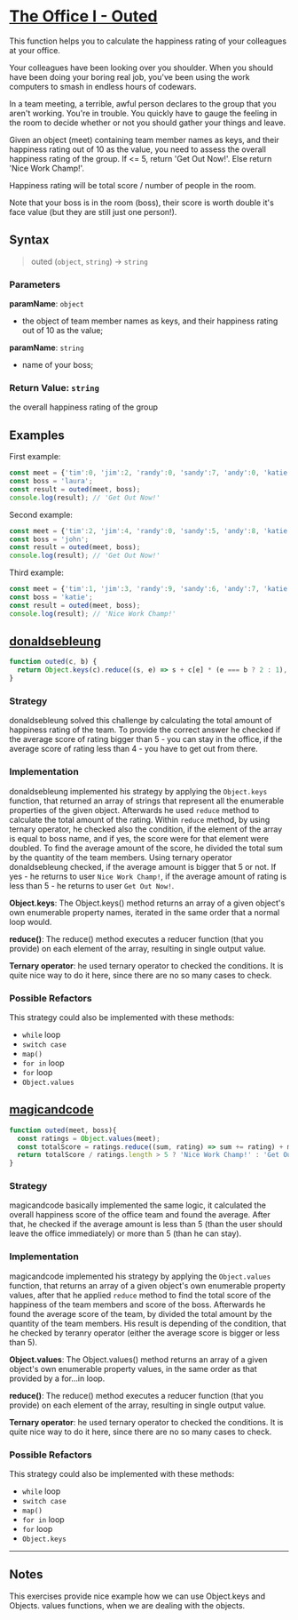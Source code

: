 # [The Office I - Outed](https://www.codewars.com/kata/57ecf6efc7fe13eb070000e1/javascript)

 This function helps you to calculate the happiness rating of your colleagues at your office.
 
Your colleagues have been looking over you shoulder. When you should have been doing your boring real job, you've been using the work computers to smash in endless hours of codewars.

In a team meeting, a terrible, awful person declares to the group that you aren't working. You're in trouble. You quickly have to gauge the feeling in the room to decide whether or not you should gather your things and leave.

Given an object (meet) containing team member names as keys, and their happiness rating out of 10 as the value, you need to assess the overall happiness rating of the group. If <= 5, return 'Get Out Now!'. Else return 'Nice Work Champ!'.

Happiness rating will be total score / number of people in the room.

Note that your boss is in the room (boss), their score is worth double it's face value (but they are still just one person!).

## Syntax

> outed (`object`, `string`) -> `string`

### Parameters

**paramName**: `object`

- the object of team member names as keys, and their happiness rating out of 10 as the value;

**paramName**: `string`

- name of your boss;


### Return Value: `string`

the overall happiness rating of the group

## Examples

First example:

```js
const meet = {'tim':0, 'jim':2, 'randy':0, 'sandy':7, 'andy':0, 'katie':5, 'laura':1, 'saajid':2, 'alex':3, 'john':2, 'mr':0};
const boss = 'laura';
const result = outed(meet, boss);
console.log(result); // 'Get Out Now!'
```

Second example:

```js
const meet = {'tim':2, 'jim':4, 'randy':0, 'sandy':5, 'andy':8, 'katie':6, 'laura':2, 'saajid':2, 'alex':3, 'john':2, 'mr':8};
const boss = 'john';
const result = outed(meet, boss);
console.log(result); // 'Get Out Now!'
```

Third example:

```js
const meet = {'tim':1, 'jim':3, 'randy':9, 'sandy':6, 'andy':7, 'katie':6, 'laura':9, 'saajid':9, 'alex':9, 'john':9, 'mr':8};
const boss = 'katie';
const result = outed(meet, boss);
console.log(result); // 'Nice Work Champ!'
```

## [donaldsebleung](https://www.codewars.com/users/donaldsebleung)

```js
function outed(c, b) {
  return Object.keys(c).reduce((s, e) => s + c[e] * (e === b ? 2 : 1), 0) / Object.keys(c).length > 5 ? "Nice Work Champ!" : "Get Out Now!";
}
```

### Strategy

donaldsebleung solved this challenge by calculating the total amount of happiness rating of the team. To provide the correct answer he checked if the average score of rating bigger than 5 - you can stay in the office, if the average score of rating less than 4 - you have to get out from there.


### Implementation

donaldsebleung implemented his strategy by applying the `Object.keys` function, that returned an array of strings that represent all the enumerable properties of the given object. Afterwards he used `reduce` method to calculate the total amount of the rating. Within `reduce` method, by using ternary operator, he checked also the condition, if the element of the array is equal to boss name, and if yes, the score were for that element were doubled. To find the average amount of the score, he divided the total sum by the quantity of the team members. Using ternary operator donaldsebleung  checked, if the average amount is bigger that 5 or not. If yes - he returns to user `Nice Work Champ!`, if the average amount of rating is less than 5 - he returns to user `Get Out Now!`.

**Object.keys**: The Object.keys() method returns an array of a given object's own enumerable property names, iterated in the same order that a normal loop would.

**reduce()**: The reduce() method executes a reducer function (that you provide) on each element of the array, resulting in single output value.

**Ternary operator**: he used ternary operator to checked the conditions. It is quite nice way to do it here, since there are no so many cases to check.

### Possible Refactors

This strategy could also be implemented with these methods:
- `while` loop
- `switch case`
- `map()`
- `for in` loop
- `for` loop
- `Object.values`

## [magicandcode](https://www.codewars.com/users/magicandcode)

```js
function outed(meet, boss){
  const ratings = Object.values(meet);
  const totalScore = ratings.reduce((sum, rating) => sum += rating) + meet[boss];
  return totalScore / ratings.length > 5 ? 'Nice Work Champ!' : 'Get Out Now!';
}
```

### Strategy

magicandcode basically implemented the same logic, it calculated the overall happiness score of the office team and found the average. After that, he checked if the average amount is less than 5 (than the user should leave the office immediately) or more than 5 (than he can stay). 

### Implementation

magicandcode implemented his strategy by applying the `Object.values` function, that  returns an array of a given object's own enumerable property values, after that he applied `reduce` method to find the total score of the happiness of the team members and score of the boss. Afterwards he found the average score of the team, by divided the total amount by the quantity of the team members. His result is depending of the condition, that he checked by teranry operator (either the average score is bigger or less than 5).

**Object.values**: The Object.values() method returns an array of a given object's own enumerable property values, in the same order as that provided by a for...in loop.

**reduce()**: The reduce() method executes a reducer function (that you provide) on each element of the array, resulting in single output value.

**Ternary operator**: he used ternary operator to checked the conditions. It is quite nice way to do it here, since there are no so many cases to check.

### Possible Refactors

This strategy could also be implemented with these methods:
- `while` loop
- `switch case`
- `map()`
- `for in` loop
- `for` loop
- `Object.keys`

---

## Notes

This exercises provide nice example how we can use Object.keys and Objects. values functions, when we are dealing with the objects.
